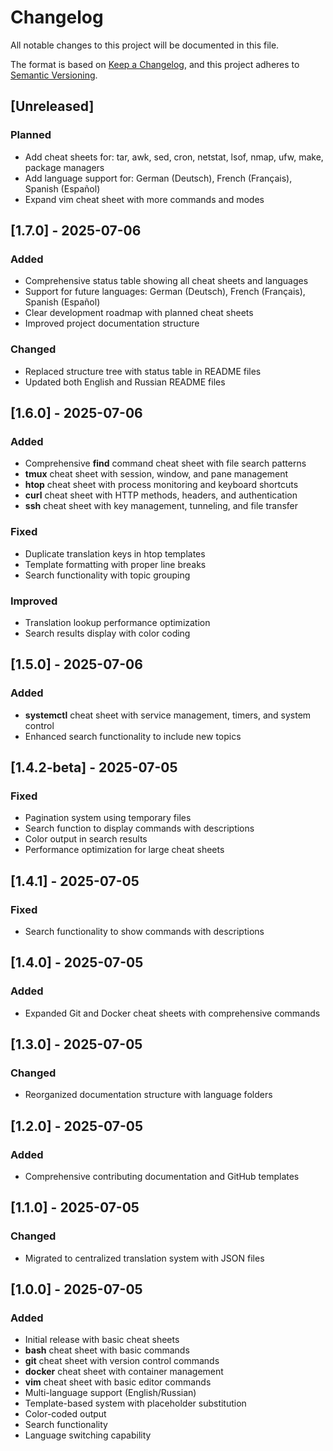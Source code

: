 # Changelog

All notable changes to this project will be documented in this file.

The format is based on [Keep a Changelog](https://keepachangelog.com/en/1.0.0/),
and this project adheres to [Semantic Versioning](https://semver.org/spec/v2.0.0.html).

## [Unreleased]

### Planned
- Add cheat sheets for: tar, awk, sed, cron, netstat, lsof, nmap, ufw, make, package managers
- Add language support for: German (Deutsch), French (Français), Spanish (Español)
- Expand vim cheat sheet with more commands and modes

## [1.7.0] - 2025-07-06

### Added
- Comprehensive status table showing all cheat sheets and languages
- Support for future languages: German (Deutsch), French (Français), Spanish (Español)
- Clear development roadmap with planned cheat sheets
- Improved project documentation structure

### Changed
- Replaced structure tree with status table in README files
- Updated both English and Russian README files

## [1.6.0] - 2025-07-06

### Added
- Comprehensive **find** command cheat sheet with file search patterns
- **tmux** cheat sheet with session, window, and pane management
- **htop** cheat sheet with process monitoring and keyboard shortcuts
- **curl** cheat sheet with HTTP methods, headers, and authentication
- **ssh** cheat sheet with key management, tunneling, and file transfer

### Fixed
- Duplicate translation keys in htop templates
- Template formatting with proper line breaks
- Search functionality with topic grouping

### Improved
- Translation lookup performance optimization
- Search results display with color coding

## [1.5.0] - 2025-07-06

### Added
- **systemctl** cheat sheet with service management, timers, and system control
- Enhanced search functionality to include new topics

## [1.4.2-beta] - 2025-07-05

### Fixed
- Pagination system using temporary files
- Search function to display commands with descriptions
- Color output in search results
- Performance optimization for large cheat sheets

## [1.4.1] - 2025-07-05

### Fixed
- Search functionality to show commands with descriptions

## [1.4.0] - 2025-07-05

### Added
- Expanded Git and Docker cheat sheets with comprehensive commands

## [1.3.0] - 2025-07-05

### Changed
- Reorganized documentation structure with language folders

## [1.2.0] - 2025-07-05

### Added
- Comprehensive contributing documentation and GitHub templates

## [1.1.0] - 2025-07-05

### Changed
- Migrated to centralized translation system with JSON files

## [1.0.0] - 2025-07-05

### Added
- Initial release with basic cheat sheets
- **bash** cheat sheet with basic commands
- **git** cheat sheet with version control commands
- **docker** cheat sheet with container management
- **vim** cheat sheet with basic editor commands
- Multi-language support (English/Russian)
- Template-based system with placeholder substitution
- Color-coded output
- Search functionality
- Language switching capability 